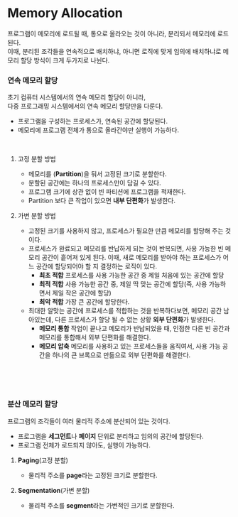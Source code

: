 # Memory Allocation

프로그램이 메모리에 로드될 때, 통으로 올라오는 것이 아니라, 분리되서 메모리에 로드된다. <br>
이때, 분리된 조각들을 연속적으로 배치하냐, 아니면 로직에 맞게 임의에 배치하냐로 메모리 할당 방식이 크게 두가지로 나뉜다.

### 연속 메모리 할당

초기 컴퓨터 시스템에서의 연속 메모리 할당이 아니라, <br>
다중 프로그래밍 시스템에서의 연속 메모리 할당만을 다룬다.<br>

- 프로그램을 구성하는 프로세스가, 연속된 공간에 할당된다.
- 메모리에 프로그램 전체가 통으로 올라간야만 실행이 가능하다.

<br>

1. 고정 분할 방법

   - 메모리를 (**Partition**)을 둬서 고정된 크기로 분할한다.
   - 분할된 공간에는 하나의 프로세스만이 담길 수 있다.
   - 프로그램 크기에 상관 없이 빈 파티션에 프로그램을 적재한다.
   - Partition 보다 큰 작업이 있으면 **내부 단편화**가 발생한다.
     <br>

2. 가변 분할 방법

   - 고정된 크기를 사용하지 않고, 프로세스가 필요한 만큼 메모리를 할당해 주는 것이다.
   - 프로세스가 완료되고 메모리를 반납하게 되는 것이 반복되면, 사용 가능한 빈 메모리 공간이 흩어져 있게 된다. 이때, 새로 메모리를 받아야 하는 프로세스가 어느 공간에 할당되어야 할 지 결정하는 로직이 있다.
     - **최초 적합**
       프로세스를 사용 가능한 공간 중 제일 처음에 있는 공간에 할당
     - **최적 적합**
       사용 가능한 공간 중, 제일 딱 맞는 공간에 할당(즉, 사용 가능하면서 제일 작은 공간에 할당)
     - **최악 적합**
       가장 큰 공간에 할당한다.
   - 최대한 알맞는 공간에 프로세스를 적합하는 것을 반복하다보면, 메모리 공간 남아있는데, 다른 프로세스가 할당 될 수 없는 상황 **외부 단편화**가 발생한다.
     - **메모리 통합**
       작업이 끝나고 메모리가 반납되었을 때, 인접한 다른 빈 공간과 메모리를 통합해서 외부 단편화를 해결한다.
     - **메모리 압축**
       메모리를 사용하고 있는 프로세스들을 움직여서, 사용 가능 공간을 하나의 큰 브록으로 만듦으로 외부 단편화를 해결한다.

<br>
<br>
<br>

### 분산 메모리 할당

프로그램의 조각들이 여러 물리적 주소에 분산되어 있는 것이다.

- 프로그램을 **세그먼트**나 **페이지** 단위로 분리하고 임의의 공간에 할당된다.
- 프로그램 전체가 로드되지 않아도, 실행이 가능하다.

1. **Paging**(고정 분할)

   - 물리적 주소를 **page**라는 고정된 크기로 분할한다.

2. **Segmentation**(가변 분할)
   - 물리적 주소를 **segment**라는 가변적인 크기로 분할한다.
